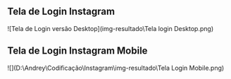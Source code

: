 ## Tela de Login Instagram

![Tela de Login versão Desktop](img-resultado\Tela login Desktop.png)





## Tela de Login Instagram Mobile

 ![](D:\Andrey\Codificação\Instagram\img-resultado\Tela Login Mobile.png)
